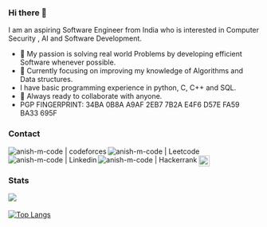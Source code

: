 ### Hi there 👋

<!--
**Anish-M-code/anish-m-code** is a ✨ _special_ ✨ repository because its `README.md` (this file) appears on your GitHub profile.

Here are some ideas to get you started:

- 🔭 I’m currently working on ...
- 🌱 I’m currently learning ...
- 👯 I’m looking to collaborate on ...
- 🤔 I’m looking for help with ...
- 💬 Ask me about ...
- 📫 How to reach me: ...
- 😄 Pronouns: ...
- ⚡ Fun fact: ...
-->
I am an aspiring Software Engineer from India who is interested in Computer Security , AI and Software Development.
- 🔭 My passion is solving real world Problems by developing efficient Software whenever possible.
- 🌱 Currently focusing on improving my knowledge of Algorithms and Data structures. 
- I have basic programming experience in python, C, C++ and SQL.
- 👯 Always ready to collaborate with anyone.
- PGP FINGERPRINT: 34BA 0B8A A9AF 2EB7 7B2A E4F6 D57E FA59 BA33 695F

### Contact
[<img align="left" alt="anish-m-code | codeforces "  src="https://img.shields.io/badge/Codeforces-445f9d?style=for-the-badge&logo=Codeforces&logoColor=white" />](https://codeforces.com/profile/anish-m-code)
[<img align="left" alt="anish-m-code | Leetcode " src="https://img.shields.io/badge/LeetCode-000000?style=for-the-badge&logo=LeetCode&logoColor=#d16c06" />](https://leetcode.com/Anish-M-code/)
[<img align="left" alt="anish-m-code | Linkedin " src="https://img.shields.io/badge/linkedin-%230077B5.svg?style=for-the-badge&logo=linkedin&logoColor=white" />](https://in.linkedin.com/in/anish-m-code)
[<img align="left" alt="anish-m-code | Hackerrank " src="https://img.shields.io/badge/-Hackerrank-2EC866?style=for-the-badge&logo=HackerRank&logoColor=white" />](https://www.hackerrank.com/aneesh25861)
[<img align="left" alt="aneesh25861 | PGP KEY" width="22px" src="https://keybase.io/images/paramproofs/services/pgp/logo_black_16@2x.png" />](https://outflaw.blogspot.com/2022/12/my-new-pgp-key.html)


<br><br>
### Stats
<img align="left" src="https://github-readme-stats.vercel.app/api?username=anish-m-code&show_icons=true&theme=tokyonight" /> <br><br>
[![Top Langs](https://github-readme-stats.vercel.app/api/top-langs/?username=anish-m-code&hide=Shell,Makefile)](https://github.com/anish-m-code)
